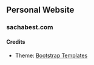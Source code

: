 ## Personal Website
### sachabest.com

#### Credits

* Theme: [Bootstrap Templates](https://github.com/xriley/developer-theme)


